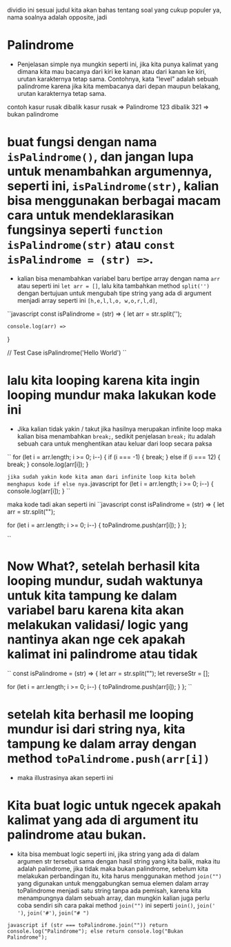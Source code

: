 dividio ini sesuai judul kita akan bahas tentang soal yang cukup populer ya, nama soalnya adalah opposite, jadi   
# Palindrome
- Penjelasan simple nya mungkin seperti ini, jika kita punya kalimat yang dimana kita mau bacanya dari  kiri ke kanan atau dari kanan ke kiri, urutan karakternya tetap sama. Contohnya, kata "level" adalah sebuah palindrome karena jika kita membacanya dari depan maupun belakang, urutan karakternya tetap sama.

contoh
kasur rusak dibalik kasur rusak => Palindrome
123 dibalik 321 => bukan palindrome

# buat fungsi dengan nama `isPalindrome()`, dan jangan lupa untuk menambahkan argumennya, seperti ini, `isPalindrome(str)`, kalian bisa menggunakan berbagai macam cara untuk mendeklarasikan fungsinya seperti `function isPalindrome(str)` atau `const isPalindrome = (str) =>`.

- kalian bisa menambahkan variabel baru bertipe array dengan nama `arr` atau seperti ini `let arr = []`, lalu kita tambahkan method `split('')` dengan bertujuan untuk mengubah tipe string yang ada di argument menjadi array seperti ini `[h,e,l,l,o, w,o,r,l,d]`,

``javascript
const isPalindrome = (str) => {
let arr = str.split('');

    console.log(arr) =>

}

// Test Case 
isPalindrome('Hello World')
``

# lalu kita looping karena kita ingin looping mundur maka lakukan kode ini

- Jika kalian tidak yakin / takut jika hasilnya merupakan infinite loop maka kalian bisa menambahkan `break;`, sedikit penjelasan `break;` itu adalah sebuah cara untuk menghentikan atau keluar dari loop secara paksa

``
for (let i = arr.length; i >= 0; i--) {
if (i === -1) {
break;
} else if (i === 12) {
break;
}
console.log(arr[i]);
}



``
jika sudah yakin kode kita aman dari infinite loop kita boleh menghapus kode if else nya.
``javascript
for (let i = arr.length; i >= 0; i--) {
console.log(arr[i]);
}
``

maka kode tadi akan seperti ini 
``javascript
const isPalindrome = (str) => {
  let arr = str.split("");

  for (let i = arr.length; i >= 0; i--) {
    toPalindrome.push(arr[i]);
  }
};

``

# Now What?, setelah berhasil kita looping mundur, sudah waktunya untuk kita tampung ke dalam variabel baru karena kita akan melakukan validasi/ logic yang nantinya akan nge cek apakah kalimat ini palindrome atau tidak
``
const isPalindrome = (str) => {
  let arr = str.split("");
  let reverseStr = [];

  for (let i = arr.length; i >= 0; i--) {
    toPalindrome.push(arr[i]);
  }
};
``

# setelah kita berhasil me looping mundur isi dari string nya, kita tampung ke dalam array dengan method `toPalindrome.push(arr[i])`

- maka illustrasinya akan seperti ini

# Kita buat logic untuk ngecek apakah kalimat yang ada di argument itu palindrome atau bukan.

- kita bisa membuat logic seperti ini, jika string yang ada di dalam argumen str tersebut sama dengan hasil string yang kita balik, maka itu adalah palindrome, jika tidak maka bukan palindrome, sebelum kita melakukan perbandingan itu, kita harus menggunakan method `join("")` yang digunakan untuk menggabungkan semua elemen dalam array toPalindrome menjadi satu string tanpa ada pemisah, karena kita menampungnya dalam sebuah array, dan mungkin kalian juga perlu coba sendiri sih cara pakai method `join("")` ini seperti `join()`, `join(' ')`, `join('#')`, `join("# ")`

`javascript
  if (str === toPalindrome.join("")) return console.log("Palindrome");
  else return console.log("Bukan Palindrome"); 
`
